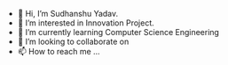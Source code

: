 - 👋 Hi, I’m Sudhanshu Yadav.
- 👀 I’m interested in Innovation Project.
- 🌱 I’m currently learning Computer Science Engineering 
- 💞️ I’m looking to collaborate on 
- 📫 How to reach me ...

<!---
devil749/devil749 is a ✨ special ✨ repository because its `README.md` (this file) appears on your GitHub profile.
You can click the Preview link to take a look at your changes.
--->
